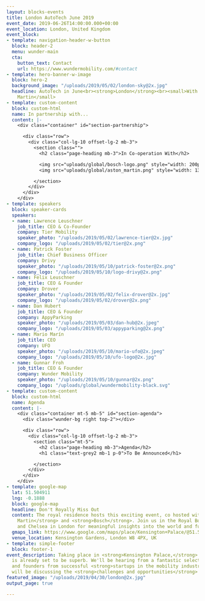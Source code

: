 ```yaml
---
layout: blocks-events
title: London AutoTech June 2019
event_date: 2019-06-26T14:00:00.000+00:00
event_location: London, United Kingdom
event_block:
- template: navigation-header-w-button
  block: header-2
  menu: wunder-main
  cta:
    button_text: Contact
    url: https://www.wundermobility.com/#contact
- template: hero-banner-w-image
  block: hero-2
  background_image: "/uploads/2019/05/02/london-sky@2x.jpg"
  headline: AutoTech in June<br><strong>London</strong><br><small>With Bosch & Aston
    Martin</small>
- template: custom-content
  block: custom-html
  name: In partnership with...
  content: |-
    <div class="container" id="section-partnership">

      <div class="row">
        <div class="col-lg-10 offset-lg-2 mb-3">
          <section class="">
            <h2 class="page-heading mb-3">In Co-operation With</h2>

            <img src="uploads/global/bosch-logo.png" style="width: 200px" class="mr-4" />
            <img src="uploads/global/aston_martin.png" style="width: 130px" />

          </section>
        </div>
      </div>
    </div>
- template: speakers
  block: speaker-cards
  speakers:
  - name: Lawrence Leuschner
    job_title: CEO & Co-Founder
    company: Tier Mobility
    speaker_photo: "/uploads/2019/05/02/lawrence-tier@2x.jpg"
    company_logo: "/uploads/2019/05/02/tier@2x.png"
  - name: Patrick Foster
    job_title: Chief Business Officer
    company: Drivy
    speaker_photo: "/uploads/2019/05/10/patrick-foster@2x.png"
    company_logo: "/uploads/2019/05/10/logo-drivy@2x.png"
  - name: Felix Leuschner
    job_title: CEO & Founder
    company: Drover
    speaker_photo: "/uploads/2019/05/02/felix-drover@2x.jpg"
    company_logo: "/uploads/2019/05/02/drover@2x.png"
  - name: Dan Hubert
    job_title: CEO & Founder
    company: AppyParking
    speaker_photo: "/uploads/2019/05/03/dan-hub@2x.jpeg"
    company_logo: "/uploads/2019/05/03/appyparking@2x.png"
  - name: Mario Marín
    job_title: CEO
    company: UFO
    speaker_photo: "/uploads/2019/05/10/mario-ufo@2x.jpeg"
    company_logo: "/uploads/2019/05/10/ufo-logo@2x.jpg"
  - name: Gunnar Froh
    job_title: CEO & Founder
    company: Wunder Mobility
    speaker_photo: "/uploads/2019/05/10/gunnar@2x.png"
    company_logo: "/uploads/global/wundermobility-black.svg"
- template: custom-content
  block: custom-html
  name: Agenda
  content: |-
    <div class="container mt-5 mb-5" id="section-agenda">
      <div class="wunder-bg right top-2"></div>

      <div class="row">
        <div class="col-lg-10 offset-lg-2 mb-3">
          <section class="mt-5">
            <h2 class="page-heading mb-3">Agenda</h2>
            <h1 class="text-grey2 mb-1 p-0">To Be Announced</h1>

          </section>
        </div>
      </div>
    </div>
- template: google-map
  lat: 51.504911
  lng: -0.1888
  block: google-map
  headline: Don't Royally Miss Out
  content: The royal residence hosts this exciting event, co hosted with <strong>Aston
    Martin</strong> and <strong>Bosch</strong>. Join us in the Royal Borough of Kensington
    and Chelsea in London for meaningful insights into the world and future of mobility!
  gmaps_link: https://www.google.com/maps/place/Kensington+Palace/@51.5058372,-0.1877239,15z/data=!4m2!3m1!1s0x0:0x89e65c2abc2c3f87?sa=X&ved=2ahUKEwiN5tiGxvzhAhUC_qQKHc1PBXkQ_BIwIXoECAsQCA
  venue_location: Kensington Gardens, London W8 4PX, UK
- template: simple-footer
  block: footer-1
event_description: Taking place in <strong>Kensington Palace,</strong> this edition
  is already set to be superb. We'll be hearing from a fantastic selection of CEOs
  and founders from successful <strong>startups in the mobility industry,</strong>  who
  will be discussing the <strong>challenges and opportunities</strong> they face.
featured_image: "/uploads/2019/04/30/london@2x.jpg"
output_page: true

---
```

